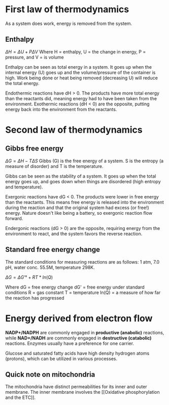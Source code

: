 # First law of thermodynamics
As a system does work, energy is removed from the system.
## Enthalpy
$\Delta H = \Delta U + P \Delta V$
Where H = enthalpy, U = the change in energy, P = pressure, and V = is volume

Enthalpy can be seen as total energy in a system. It goes up when the internal energy (U) goes up and the volume/pressure of the container is high. Work being done or heat being removed (decreasing U) will reduce the total energy.

Endothermic reactions have dH > 0. The products have more total energy than the reactants did, meaning energy had to have been taken from the environment. Exothermic reactions (dH < 0) are the opposite, putting energy back into the environment from the reactants.
# Second law of thermodynamics
## Gibbs free energy
$\Delta G = \Delta H - T \Delta S$
Gibbs (G) is the free energy of a system. S is the entropy (a measure of disorder) and T is the temperature.

Gibbs can be seen as the stability of a system. It goes up when the total energy goes up, and goes down when things are disordered (high entropy and temperature).

Exergonic reactions have dG < 0. The products were lower in free energy than the reactants. This means free energy is released into the environment during the reaction and that the original system had excess (or free!) energy. Nature doesn't like being a battery, so exergonic reaction flow forward.

Endergonic reactions (dG > 0) are the opposite, requiring energy from the environment to react, and the system favors the reverse reaction.
## Standard free energy change
The standard conditions for measuring reactions are as follows:
1 atm, 7.0 pH, water conc. 55.5M, temperature 298K.

$ΔG = ΔG’° + RT * ln(Q)$

Where 
dG = free energy change
dG' = free energy under standard conditions
R = gas constant
T = temperature
ln(Q) = a measure of how far the reaction has progressed

# Energy derived from electron flow
**NADP+/NADPH** are commonly engaged in **productive (anabolic)** reactions, while **NAD+/NADH** are commonly engaged in **destructive (catabolic)** reactions. Enzymes usually have a preference for one carrier.

Glucose and saturated fatty acids have high density hydrogen atoms (protons), which can be utilized in various processes.
## Quick note on mitochondria
The mitochondria have distinct permeabilities for its inner and outer membrane. The inner membrane involves the [[Oxidative phosphorylation and the ETC]].